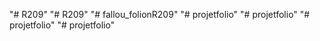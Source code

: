 "# R209" 
"# R209" 
"# fallou_folionR209" 
"# projetfolio" 
"# projetfolio" 
"# projetfolio" 
"# projetfolio" 
